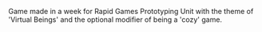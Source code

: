 Game made in a week for Rapid Games Prototyping Unit with the theme of 'Virtual Beings' and the optional modifier of being a 'cozy' game.
